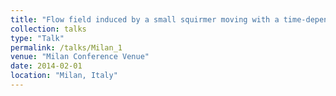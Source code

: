 ```yaml
---
title: "Flow field induced by a small squirmer moving with a time-dependent velocity at small Reynolds numbers"
collection: talks
type: "Talk"
permalink: /talks/Milan_1
venue: "Milan Conference Venue"
date: 2014-02-01
location: "Milan, Italy"
---
```

